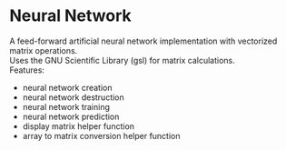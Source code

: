 Neural Network
==============

A feed-forward artificial neural network implementation with vectorized matrix operations.  
Uses the GNU Scientific Library (gsl) for matrix calculations.  
Features:  
* neural network creation
* neural network destruction
* neural network training
* neural network prediction
* display matrix helper function
* array to matrix conversion helper function


